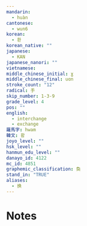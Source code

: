 ```yaml
---
mandarin:
  - huàn
cantonese:
  - wun6
korean:
  - 환
korean_native: ""
japanese:
  - KAN
japanese_nanori: ""
vietnamese:
middle_chinese_initial: ɣ
middle_chinese_final: uɑn
stroke_count: "12"
radical: 手
skip_number: 1-3-9
grade_level: 4
pos: ""
english:
  - interchange
  - exchange
羅馬字: hwam
韓文: 홤
joyo_level: ""
hsk_level: ""
hanmun_edu_level: ""
danayo_id: 4122
mc_id: 4851
graphemic_classification: 奐
stand_in: "TRUE"
aliases:
  - 换
---
```


# Notes
